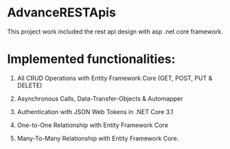 # AdvanceRESTApis
This project work included the rest api design with asp .net core framework.

# Implemented functionalities:


1. All CRUD Operations with Entity Framework Core (GET, POST, PUT & DELETE)

2. Asynchronous Calls, Data-Transfer-Objects & Automapper

3. Authentication with JSON Web Tokens in .NET Core 3.1

4. One-to-One Relationship with Entity Framework Core

5. Many-To-Many Relationship with Entity Framework Core.

